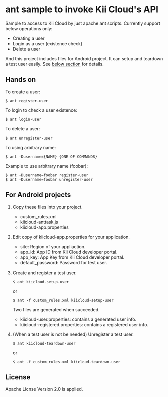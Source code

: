 # ant sample to invoke Kii Cloud's API

Sample to access to Kii Cloud by just apache ant scripts.
Currently support below operations only:

*   Creating a user
*   Login as a user (existence check)
*   Delete a user

And this project includes files for Android project.  It can setup and teardown
a test user easily.  See [below section](#for-android-projects) for details.


## Hands on

To create a user:

    $ ant register-user

To login to check a user existence:

    $ ant login-user

To delete a user:

    $ ant unregister-user

To using arbitrary name:

    $ ant -Dusername={NAME} {ONE OF COMMANDS}

Example to use arbitrary name (foobar):

    $ ant -Dusername=foobar register-user
    $ ant -Dusername=foobar unregister-user

## For Android projects

1.  Copy these files into your project.
    *   custom\_rules.xml
    *   kiicloud-anttask.js
    *   kiicloud-app.properties

2.  Edit copy of kiicloud-app.properties for your application.
    *   site: Region of your appliaction.
    *   app\_id: App ID from Kii Cloud developer portal.
    *   app\_key: App Key from Kii Cloud developer portal.
    *   default\_password: Password for test user.

3.  Create and register a test user.

    ```
    $ ant kiicloud-setup-user
    ```

    or

    ```
    $ ant -f custom_rules.xml kiicloud-setup-user
    ```

    Two files are generated when succeeded.
    *   kiicloud-user.properties: contains a generated user info.
    *   kiicloud-registered.properties: contains a registered user info.

4.  (When a test user is not be needed) Unregister a test user.

    ```
    $ ant kiicloud-teardown-user
    ```

    or

    ```
    $ ant -f custom_rules.xml kiicloud-teardown-user
    ```

## License

Apache Licnse Version 2.0 is applied.
